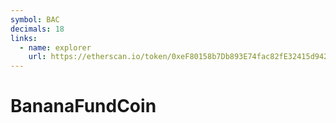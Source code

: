 ```yaml
---
symbol: BAC
decimals: 18
links:
  - name: explorer
    url: https://etherscan.io/token/0xeF80158b7Db893E74fac82fE32415d9420e60ffd
---
```


# BananaFundCoin
